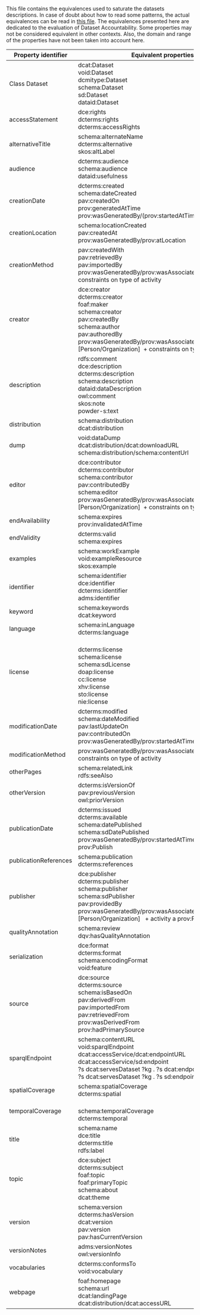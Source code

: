 This file contains the equivalences used to saturate the datasets descriptions. In case of doubt about how to read some patterns, the actual equivalences can be read in [this file](/nonTrivialExtractionRules/_manifest.ttl).
The equivalences presented here are dedicated to the evaluation of Dataset Accountability. Some properties may not be considered equivalent in other contexts. Also, the domain and range of the properties have not been taken into account here.

| Property identifier | Equivalent properties (or patterns) |
|--|--|
|Class Dataset |dcat:Dataset<br>void:Dataset<br>dcmitype:Dataset<br>schema:Dataset<br>sd:Dataset<br>dataid:Dataset |
|accessStatement |dce:rights<br>dcterms:rights<br>dcterms:accessRights |
|alternativeTitle |schema:alternateName<br>dcterms:alternative<br>skos:altLabel |
|audience |dcterms:audience<br>schema:audience<br>dataid:usefulness |
|creationDate |dcterms:created<br>schema:dateCreated<br>pav:createdOn<br>prov:generatedAtTime<br>prov:wasGeneratedBy/(prov:startedAtTime\|prov:endedAtTime) |
|creationLocation |schema:locationCreated<br>pav:createdAt<br>prov:wasGeneratedBy/prov:atLocation |
|creationMethod |pav:createdWith<br>pav:retrievedBy<br>pav:importedBy<br>prov:wasGeneratedBy/prov:wasAssociatedWith/a prov:SoftwareAgent + constraints on type of activity |
|creator |dce:creator<br>dcterms:creator<br>foaf:maker<br>schema:creator<br>pav:createdBy<br>schema:author<br>pav:authoredBy<br>prov:wasGeneratedBy/prov:wasAssociatedWith/prov:actedOnBehalfOf\*/a [Person/Organization]  + constraints on type of activity|
|description |rdfs:comment<br>dce:description<br>dcterms:description<br>schema:description<br>dataid:dataDescription<br>owl:comment<br>skos:note<br>powder-s:text |
|distribution |schema:distribution<br>dcat:distribution |
|dump |void:dataDump<br>dcat:distribution/dcat:downloadURL<br>schema:distribution/schema:contentUrl |
|editor |dce:contributor<br>dcterms:contributor<br>schema:contributor<br>pav:contributedBy<br>schema:editor<br>prov:wasGeneratedBy/prov:wasAssociatedWith/prov:actedOnBehalfOf\*/a [Person/Organization]  + constraints on type of activity |
|endAvailability |schema:expires<br>prov:invalidatedAtTime |
|endValidity |dcterms:valid<br>schema:expires |
|examples |schema:workExample<br>void:exampleResource<br>skos:example |
|identifier |schema:identifier<br>dce:identifier<br>dcterms:identifier<br>adms:identifier |
|keyword |schema:keywords<br>dcat:keyword |
|language |schema:inLanguage<br>dcterms:language |
|license |<br>dcterms:license<br>schema:license<br>schema:sdLicense<br>doap:license<br>cc:license<br>xhv:license<br>sto:license<br>nie:license |
|modificationDate |dcterms:modified<br>schema:dateModified<br>pav:lastUpdateOn<br>pav:contributedOn<br>prov:wasGeneratedBy/prov:startedAtTime\|prov:endedAtTime |
|modificationMethod |prov:wasGeneratedBy/prov:wasAssociatedWith/a prov:SoftwareAgent + constraints on type of activity |
|otherPages |schema:relatedLink<br>rdfs:seeAlso |
|otherVersion |dcterms:isVersionOf<br>pav:previousVersion<br>owl:priorVersion |
|publicationDate |dcterms:issued<br>dcterms:available<br>schema:datePublished<br>schema:sdDatePublished<br>prov:wasGeneratedBy/prov:startedAtTime\|prov:endedAtTime + activity a prov:Publish |
|publicationReferences|schema:publication<br>dcterms:references |
|publisher |dce:publisher<br>dcterms:publisher<br>schema:publisher<br>schema:sdPublisher<br>pav:providedBy<br>prov:wasGeneratedBy/prov:wasAssociatedWith/prov:actedOnBehalfOf\*a [Person/Organization]   + activity a prov:Publish |
|qualityAnnotation |schema:review<br>dqv:hasQualityAnnotation |
|serialization |dce:format<br>dcterms:format<br>schema:encodingFormat<br>void:feature |
|source |dce:source<br>dcterms:source<br>schema:isBasedOn<br>pav:derivedFrom<br>pav:importedFrom<br>pav:retrievedFrom<br>prov:wasDerivedFrom<br>prov:hadPrimarySource |
|sparqlEndpoint |schema:contentURL<br>void:sparqlEndpoint<br>dcat:accessService/dcat:endpointURL<br>dcat:accessService/sd:endpoint<br>?s dcat:servesDataset ?kg . ?s dcat:endpointURL ?url .<br>?s dcat:servesDataset ?kg . ?s sd:endpoint ?url . |
|spatialCoverage |schema:spatialCoverage<br>dcterms:spatial |
|temporalCoverage |<br>schema:temporalCoverage<br>dcterms:temporal |
|title |schema:name<br>dce:title<br>dcterms:title<br>rdfs:label |
|topic |dce:subject<br>dcterms:subject<br>foaf:topic<br>foaf:primaryTopic<br>schema:about<br>dcat:theme |
|version |schema:version<br>dcterms:hasVersion<br>dcat:version<br>pav:version<br>pav:hasCurrentVersion |
|versionNotes |adms:versionNotes<br>owl:versionInfo |
|vocabularies |dcterms:conformsTo<br>void:vocabulary |
|webpage |foaf:homepage<br>schema:url<br>dcat:landingPage<br>dcat:distribution/dcat:accessURL |